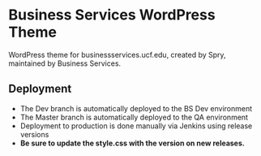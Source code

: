 # Business Services WordPress Theme

WordPress theme for businessservices.ucf.edu, created by Spry, maintained by Business Services.

## Deployment

- The Dev branch is automatically deployed to the BS Dev environment
- The Master branch is automatically deployed to the QA environment
- Deployment to production is done manually via Jenkins using release versions
- **Be sure to update the style.css with the version on new releases.**
